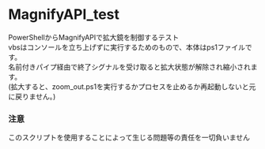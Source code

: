 # MagnifyAPI_test
PowerShellからMagnifyAPIで拡大鏡を制御するテスト  
vbsはコンソールを立ち上げずに実行するためのもので、本体はps1ファイルです。  
名前付きパイプ経由で終了シグナルを受け取ると拡大状態が解除され縮小されます。  
(拡大すると、zoom_out.ps1を実行するかプロセスを止めるか再起動しないと元に戻りません。)

### 注意
このスクリプトを使用することによって生じる問題等の責任を一切負いません
